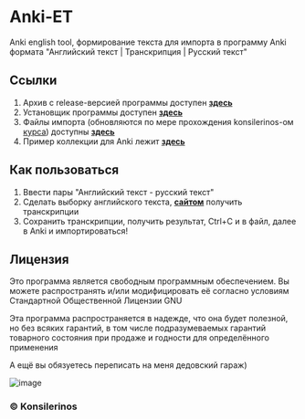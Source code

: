 # Anki-ET

Anki english tool, формирование текста для импорта в программу Anki формата "Английский текст | Транскрипция | Русский текст"

## Ссылки
1. Архив с release-версией программы доступен [**здесь**](https://github.com/konsilerinos/Anki-ET/blob/main/Release.rar)
2. Установщик программы доступен [**здесь**](https://github.com/konsilerinos/Anki-ET/blob/main/Setup.exe)
3. Файлы импорта (обновляются по мере прохождения konsilerinos-ом [курса](https://www.youtube.com/watch?v=Hp9wUEDasY4&list=PLD6SPjEPomaustGSgYNsn3V62BTQeH85X)) доступны [**здесь**](https://github.com/konsilerinos/Anki-ET/tree/main/Import-files)
4. Пример коллекции для Anki лежит [**здесь**](https://github.com/konsilerinos/Anki-ET/blob/main/Import-files/Example.colpkg)

## Как пользоваться
1. Ввести пары "Английский текст - русский текст"
2. Сделать выборку английского текста, [**сайтом**](https://tophonetics.com/) получить транскрипции
3. Сохранить транскрипции, получить результат, Ctrl+C и в файл, далее в Anki и импортироваться!

## Лицензия

Это программа является свободным программным обеспечением. Вы можете распространять и/или модифицировать её согласно условиям  Стандартной Общественной Лицензии GNU

Эта программа распространяется в надежде, что она будет полезной, но без всяких гарантий, в том числе подразумеваемых гарантий товарного состояния при продаже и годности для определённого применения

А ещё вы обязуетесь переписать на меня дедовский гараж)

![image](https://user-images.githubusercontent.com/78896451/147867971-2d24283e-86ee-45a2-802b-2c184d8db74b.png)

### ©️ Konsilerinos
